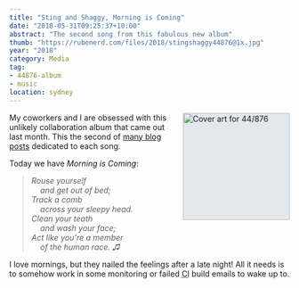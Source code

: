 ```yaml
---
title: "Sting and Shaggy, Morning is Coming"
date: "2018-05-31T09:25:37+10:00"
abstract: "The second song from this fabulous new album"
thumb: "https://rubenerd.com/files/2018/stingshaggy44876@1x.jpg"
year: "2018"
category: Media
tag:
- 44876-album
- music
location: sydney
---
```

<p><img src="https://rubenerd.com/files/2018/stingshaggy44876@1x.jpg" srcset="https://rubenerd.com/files/2018/stingshaggy44876@1x.jpg 1x, https://rubenerd.com/files/2018/stingshaggy44876@2x.jpg 2x" alt="Cover art for 44/876" style="width:192px; height:192px; float:right; margin:0 0 1em 2em; background:#e3e8ed" /></p>

My coworkers and I are obsessed with this unlikely collaboration album that came out last month. This the second of [many blog posts] dedicated to each song.

Today we have *Morning is Coming*:

> *Rouse yourself  
> &nbsp;&nbsp;&nbsp;&nbsp;and get out of bed;*  
> *Track a comb  
> &nbsp;&nbsp;&nbsp;&nbsp;across your sleepy head.*  
> *Clean your teath  
> &nbsp;&nbsp;&nbsp;&nbsp;and wash your face;*   
> *Act like you're a member  
> &nbsp;&nbsp;&nbsp;&nbsp;of the human race. ♫*

I love mornings, but they nailed the feelings after a late night! All it needs is to somehow work in some monitoring or failed <abbr title="continuous integration">CI</abbr> build emails to wake up to.

[many blog posts]: https://rubenerd.com/tag/44876-album/

